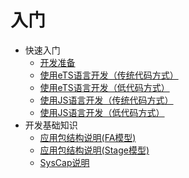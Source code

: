 # 入门

- 快速入门
  - [开发准备](start-overview.md)
  - [使用eTS语言开发（传统代码方式）](start-with-ets.md)
  - [使用eTS语言开发（低代码方式）](start-with-ets-low-code.md)
  - [使用JS语言开发（传统代码方式）](start-with-js.md)
  - [使用JS语言开发（低代码方式）](start-with-js-low-code.md)
- 开发基础知识
  - [应用包结构说明(FA模型)](package-structure.md)
  - [应用包结构说明(Stage模型)](stage-structure.md)
  - [SysCap说明](syscap.md)

